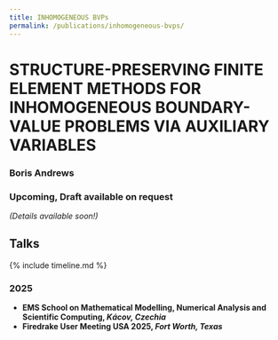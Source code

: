 ```yaml
---
title: INHOMOGENEOUS BVPs
permalink: /publications/inhomogeneous-bvps/
---
```


# STRUCTURE-PRESERVING FINITE ELEMENT METHODS FOR INHOMOGENEOUS BOUNDARY-VALUE PROBLEMS VIA AUXILIARY VARIABLES

### Boris Andrews

### Upcoming, Draft available on request

*(Details available soon!)*

## Talks

{% include timeline.md %}

<div class="timeline">
  <div class="outer">
    <div class="card">
      <div class="info">
        <h3 class="title">2025</h3>
        <p><ul>
          <li><strong>EMS School on Mathematical Modelling, Numerical Analysis and Scientific Computing, <em>Kácov, Czechia</em></strong></li>
          <li><strong>Firedrake User Meeting USA 2025, <em>Fort Worth, Texas</em></strong></li>
          <!-- <div style="text-align: center; padding: 10px 0;"><strong>⬆️ UPCOMING | PAST ⬇️</strong></div> -->
        </ul></p>
      </div>
    </div>
  </div>
</div>
